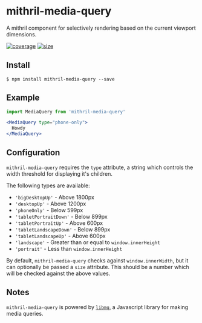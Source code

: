 # mithril-media-query
A mithril component for selectively rendering based on the current viewport dimensions.


[![coverage](https://img.shields.io/codecov/c/github/soulofmischief/mithril-media-query/master.svg?style=flat-square)](http://codecov.io/gh/soulofmischief/libmq?branch=master)
[![size](https://img.shields.io/bundlephobia/min/mithril-media-query.svg?style=flat-square)](https://www.npmjs.com/package/libmq)

## Install

```$ npm install mithril-media-query --save```

## Example

```jsx
import MediaQuery from 'mithril-media-query'

<MediaQuery type="phone-only">
  Howdy
</MediaQuery>
```

## Configuration

`mithril-media-query` requires the `type` attribute, a string which controls the width threshold for displaying it's children.

The following types are available:

* `'bigDesktopUp'` - Above 1800px
* `'desktopUp'` - Above 1200px
* `'phoneOnly'` - Below 599px
* `'tabletPortraitDown'` - Below 899px
* `'tabletPortraitUp'` - Above 600px
* `'tabletLandscapeDown'` - Below 899px
* `'tabletLandscapeUp'` - Above 600px
* `'landscape'` - Greater than or equal to `window.innerHeight`
* `'portrait'` - Less than `window.innerHeight`

By default, `mithril-media-query` checks against `window.innerWidth`, but it can optionally be passed a `size` attribute. This should be a number which will be checked against the above values.

## Notes

`mithril-media-query` is powered by [`libmq`](https://www.npmjs.com/package/libmq), a Javascript library for making media queries.